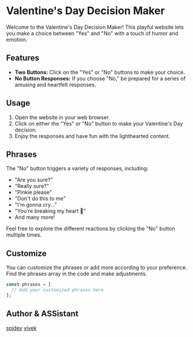 # Valentine's Day Decision Maker

Welcome to the Valentine's Day Decision Maker! This playful website lets you make a choice between "Yes" and "No" with a touch of humor and emotion.

## Features

- **Two Buttons:** Click on the "Yes" or "No" buttons to make your choice.
- **No Button Responses:** If you choose "No," be prepared for a series of amusing and heartfelt responses.

## Usage

1. Open the website in your web browser.
2. Click on either the "Yes" or "No" button to make your Valentine's Day decision.
3. Enjoy the responses and have fun with the lighthearted content.

## Phrases

The "No" button triggers a variety of responses, including:
- "Are you sure?"
- "Really sure?"
- "Pinkie please"
- "Don't do this to me"
- "I'm gonna cry..."
- "You're breaking my heart 🥹"
- And many more!

Feel free to explore the different reactions by clicking the "No" button multiple times.

## Customize

You can customize the phrases or add more according to your preference. Find the phrases array in the code and make adjustments.

```javascript
const phrases = [
  // Add your customized phrases here
];
```

## Author & ASSistant

[spidey](https://github.com/mcspidey95)
[vivek](https://github.com/ifsvivek)